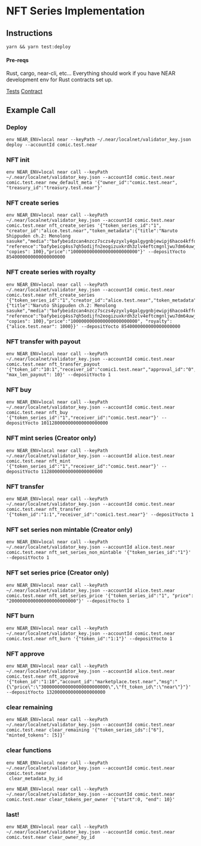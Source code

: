 # NFT Series Implementation

## Instructions

`yarn && yarn test:deploy`

#### Pre-reqs

Rust, cargo, near-cli, etc...
Everything should work if you have NEAR development env for Rust contracts set up.

[Tests](test/api.test.js)
[Contract](contract/src/lib.rs)

## Example Call

### Deploy
```
env NEAR_ENV=local near --keyPath ~/.near/localnet/validator_key.json deploy --accountId comic.test.near
```

### NFT init
```
env NEAR_ENV=local near call --keyPath ~/.near/localnet/validator_key.json --accountId comic.test.near comic.test.near new_default_meta '{"owner_id":"comic.test.near", "treasury_id":"treasury.test.near"}'
```

### NFT create series
```
env NEAR_ENV=local near call --keyPath ~/.near/localnet/validator_key.json --accountId comic.test.near comic.test.near nft_create_series '{"token_series_id":"1", "creator_id":"alice.test.near","token_metadata":{"title":"Naruto Shippuden ch.2: Menolong sasuke","media":"bafybeidzcan4nzcz7sczs4yzyxly4galgygnbjewipj6haco4kffoqpkiy", "reference":"bafybeicg4ss7qh5odijfn2eogizuxkrdh3zlv4eftcmgnljwu7dm64uwji", "copies": 100},"price":"1000000000000000000000000"}' --depositYocto 8540000000000000000000
```

### NFT create series with royalty
```
env NEAR_ENV=local near call --keyPath ~/.near/localnet/validator_key.json --accountId comic.test.near comic.test.near nft_create_series '{"token_series_id":"1","creator_id":"alice.test.near","token_metadata":{"title":"Naruto Shippuden ch.2: Menolong sasuke","media":"bafybeidzcan4nzcz7sczs4yzyxly4galgygnbjewipj6haco4kffoqpkiy", "reference":"bafybeicg4ss7qh5odijfn2eogizuxkrdh3zlv4eftcmgnljwu7dm64uwji", "copies": 100},"price":"1000000000000000000000000", "royalty":{"alice.test.near": 1000}}' --depositYocto 8540000000000000000000
```

### NFT transfer with payout
```
env NEAR_ENV=local near call --keyPath ~/.near/localnet/validator_key.json --accountId comic.test.near comic.test.near nft_transfer_payout '{"token_id":"10:1","receiver_id":"comic1.test.near","approval_id":"0","balance":"1000000000000000000000000", "max_len_payout": 10}' --depositYocto 1
```


### NFT buy
```
env NEAR_ENV=local near call --keyPath ~/.near/localnet/validator_key.json --accountId comic.test.near comic.test.near nft_buy '{"token_series_id":"1","receiver_id":"comic.test.near"}' --depositYocto 1011280000000000000000000
```

### NFT mint series (Creator only)
```
env NEAR_ENV=local near call --keyPath ~/.near/localnet/validator_key.json --accountId alice.test.near comic.test.near nft_mint '{"token_series_id":"1","receiver_id":"comic.test.near"}' --depositYocto 11280000000000000000000
```

### NFT transfer
```
env NEAR_ENV=local near call --keyPath ~/.near/localnet/validator_key.json --accountId comic.test.near comic.test.near nft_transfer '{"token_id":"1:1","receiver_id":"comic1.test.near"}' --depositYocto 1
```

### NFT set series non mintable (Creator only)
```
env NEAR_ENV=local near call --keyPath ~/.near/localnet/validator_key.json --accountId alice.test.near comic.test.near nft_set_series_non_mintable '{"token_series_id":"1"}' --depositYocto 1
```

### NFT set series price (Creator only)
```
env NEAR_ENV=local near call --keyPath ~/.near/localnet/validator_key.json --accountId alice.test.near comic.test.near nft_set_series_price '{"token_series_id":"1", "price": "2000000000000000000000000"}' --depositYocto 1
```

### NFT burn
```
env NEAR_ENV=local near call --keyPath ~/.near/localnet/validator_key.json --accountId comic.test.near comic.test.near nft_burn '{"token_id":"1:1"}' --depositYocto 1
```

### NFT approve
```
env NEAR_ENV=local near call --keyPath ~/.near/localnet/validator_key.json --accountId alice.test.near comic.test.near nft_approve '{"token_id":"1:10","account_id":"marketplace.test.near","msg":"{\"price\":\"3000000000000000000000000\",\"ft_token_id\":\"near\"}"}' --depositYocto 1320000000000000000000
```

### clear remaining
```
env NEAR_ENV=local near call --keyPath ~/.near/localnet/validator_key.json --accountId comic.test.near comic.test.near clear_remaining '{"token_series_ids":["6"], "minted_tokens": [5]}'
```

### clear functions
```
env NEAR_ENV=local near call --keyPath ~/.near/localnet/validator_key.json --accountId comic.test.near comic.test.near
 clear_metadata_by_id
```

```
env NEAR_ENV=local near call --keyPath ~/.near/localnet/validator_key.json --accountId comic.test.near comic.test.near clear_tokens_per_owner '{"start":0, "end": 10}'
```

### last!
```
env NEAR_ENV=local near call --keyPath ~/.near/localnet/validator_key.json --accountId comic.test.near comic.test.near clear_owner_by_id
```
